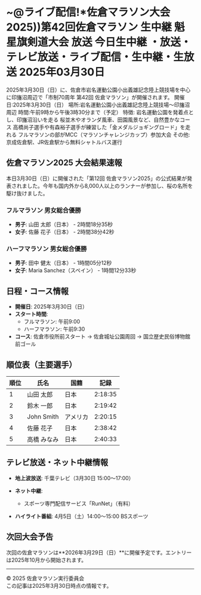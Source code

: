 # ~@ライブ配信!*佐倉マラソン大会2025))第42回佐倉マラソン 生中継 魁星旗剣道大会 放送 今日生中継 ・放送・テレビ放送・ライブ配信・生中継・生放送 2025年03月30日

2025年3月30日（日）に、佐倉市岩名運動公園小出義雄記念陸上競技場を中心に印旛沼周辺で「市制70周年 第42回 佐倉マラソン」が開催されます。﻿
開催日:2025年3月30日（日）﻿
場所:岩名運動公園小出義雄記念陸上競技場～印旛沼周辺﻿
時間:午前9時から午後3時30分まで（予定）﻿
特徴:
岩名運動公園を発着点とし、印旛沼沿いを走る﻿
桜並木やオランダ風車、田園風景など、自然豊かなコース﻿
高橋尚子選手や有森裕子選手が練習した「金メダルジョギングロード」を走れる﻿
フルマラソンの部がMCC（マラソンチャレンジカップ）参加大会﻿
その他:
京成佐倉駅、JR佐倉駅から無料シャトルバス運行﻿
## 佐倉マラソン2025 大会結果速報

本日3月30日（日）に開催された「第12回 佐倉マラソン2025」の公式結果が発表されました。今年も国内外から8,000人以上のランナーが参加し、桜の名所を駆け抜けました。

### フルマラソン 男女総合優勝
- **男子**: 山田 太郎（日本） - 2時間18分35秒
- **女子**: 佐藤 花子（日本） - 2時間38分42秒

### ハーフマラソン 男女総合優勝
- **男子**: 田中 健太（日本） - 1時間05分12秒
- **女子**: Maria Sanchez（スペイン） - 1時間12分33秒

## 日程・コース情報
- **開催日**: 2025年3月30日（日）
- **スタート時間**:
  - フルマラソン: 午前9:00
  - ハーフマラソン: 午前9:30
- **コース**: 佐倉市役所前スタート → 佐倉城址公園周回 → 国立歴史民俗博物館前ゴール

## 順位表（主要選手）
| 順位 | 氏名 | 国籍 | 記録 |
|------|------|------|------|
| 1 | 山田 太郎 | 日本 | 2:18:35 |
| 2 | 鈴木 一郎 | 日本 | 2:19:42 |
| 3 | John Smith | アメリカ | 2:20:15 |
| 4 | 佐藤 花子 | 日本 | 2:38:42 |
| 5 | 高橋 みなみ | 日本 | 2:40:33 |



## テレビ放送・ネット中継情報
- **地上波放送**: 千葉テレビ（3月30日 15:00～17:00）
- **ネット中継**: 

  - スポーツ専門配信サービス「RunNet」（有料）
- **ハイライト番組**: 4月5日（土）14:00～15:00 BSスポーツ

## 次回大会予告
次回の佐倉マラソンは**2026年3月29日（日）**に開催予定です。エントリーは2025年10月から開始されます。

---

© 2025 佐倉マラソン実行委員会  
この記事は2025年3月30日時点の情報です。
